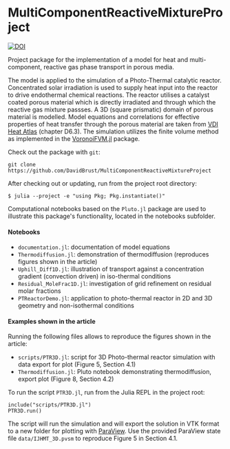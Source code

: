 MultiComponentReactiveMixtureProject
====================================

[![DOI](https://zenodo.org/badge/643598052.svg)](https://zenodo.org/doi/10.5281/zenodo.10901335)


Project package for the implementation of a model for heat and multi-component, reactive gas phase transport in porous media.

The model is applied to the simulation of a Photo-Thermal catalytic reactor. 
Concentrated solar irradiation is used to supply heat input into the reactor to drive endothermal chemical reactions.
The reactor utilises a catalyst coated porous material which is directly irradiated and through which the reactive gas mixture passses.
A 3D (square prismatic) domain of porous material is modelled.
Model equations and correlations for effective properties of heat transfer through the porous material are taken from 
[VDI Heat Atlas](https://link.springer.com/referencework/10.1007/978-3-540-77877-6)
(chapter D6.3).
The simulation utilizes the finite volume method as implemented in the
[VoronoiFVM.jl](https://github.com/j-fu/VoronoiFVM.jl) package.

Check out the package with ``git``:
```
git clone https://github.com/DavidBrust/MultiComponentReactiveMixtureProject
```

After checking out or updating, run from the project root directory:
```
$ julia --project -e "using Pkg; Pkg.instantiate()"
```

Computational notebooks based on the ``Pluto.jl`` package are used to illustrate this package's functionality, located in the notebooks subfolder.

#### Notebooks

- `documentation.jl`: documentation of model equations
- `Thermodiffusion.jl`: demonstration of thermodiffusion (reproduces figures shown in the article)
- `Uphill_Diff1D.jl`: illustration of transport against a concentration gradient (convection driven) in iso-thermal conditions
- `Residual_MoleFrac1D.jl`: investigation of grid refinement on residual molar fractions
- `PTReactorDemo.jl`: application to photo-thermal reactor in 2D and 3D geometry and non-isothermal conditions

#### Examples shown in the article
Running the following files allows to reproduce the figures shown in the article:
- `scripts/PTR3D.jl`: script for 3D Photo-thermal reactor simulation with data export for plot (Figure 5, Section 4.1)
- `Thermodiffusion.jl`: Pluto notebook demonstrating thermodiffusion, export plot (Figure 8, Section 4.2)

To run the script `PTR3D.jl`, run from the Julia REPL in the project root:
```
include("scripts/PTR3D.jl")
PTR3D.run()
```

The script will run the simulation and will export the solution in VTK format to a new folder for plotting with [ParaView](https://www.paraview.org/). Use the provided ParaView state file `data/IJHMT_3D.pvsm` to reproduce Figure 5 in Section 4.1.